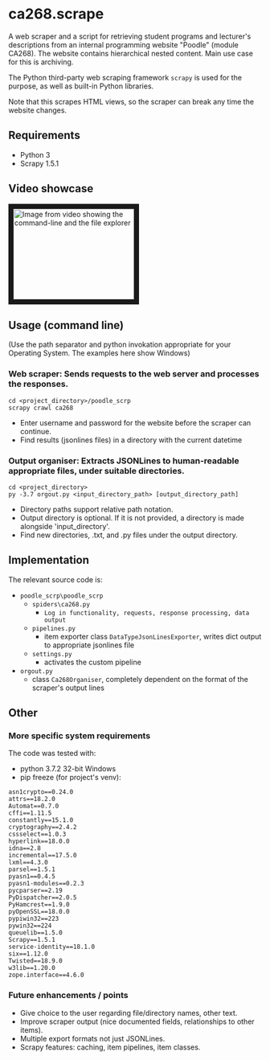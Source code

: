# ca268.scrape
A web scraper and a script for retrieving student programs and lecturer's descriptions from an internal programming website "Poodle" (module CA268).
The website contains hierarchical nested content. Main use case for this is archiving.

The Python third-party web scraping framework ```scrapy``` is used for the purpose, as well as built-in Python libraries.

Note that this scrapes HTML views, so the scraper can break any time the website changes.


## Requirements
* Python 3
* Scrapy 1.5.1

## Video showcase

<a href="https://youtu.be/nFgYS49q0Y4" target="_blank"><img src="http://img.youtube.com/vi/nFgYS49q0Y4/0.jpg" alt="Image from video showing the command-line and the file explorer" width="240" height="180" border="10" /></a>


## Usage (command line)

(Use the path separator and python invokation appropriate for your Operating System. The examples here show Windows)

### Web scraper: Sends requests to the web server and processes the responses.

```
cd <project_directory>/poodle_scrp
scrapy crawl ca268
```

* Enter username and password for the website before the scraper can continue.
* Find results (jsonlines files) in a directory with the current datetime

### Output organiser: Extracts JSONLines to human-readable appropriate files, under suitable directories.

```
cd <project_directory>
py -3.7 orgout.py <input_directory_path> [output_directory_path]
```

* Directory paths support relative path notation.
* Output directory is optional. If it is not provided, a directory is made alongside 'input_directory'.
* Find new directories, .txt, and .py files under the output directory.


## Implementation
The relevant source code is:
* ```poodle_scrp\poodle_scrp```
  * ```spiders\ca268.py```
    * ```Log in functionality, requests, response processing, data output```
  * ```pipelines.py```
    * item exporter class ```DataTypeJsonLinesExporter```, writes dict output to appropriate jsonlines file
  * ```settings.py```
    * activates the custom pipeline
* ```orgout.py```
  * class ```Ca268Organiser```, completely dependent on the format of the scraper's output lines

## Other

### More specific system requirements

The code was tested with:
* python 3.7.2 32-bit Windows
* pip freeze (for project's venv):
```
asn1crypto==0.24.0
attrs==18.2.0
Automat==0.7.0
cffi==1.11.5
constantly==15.1.0
cryptography==2.4.2
cssselect==1.0.3
hyperlink==18.0.0
idna==2.8
incremental==17.5.0
lxml==4.3.0
parsel==1.5.1
pyasn1==0.4.5
pyasn1-modules==0.2.3
pycparser==2.19
PyDispatcher==2.0.5
PyHamcrest==1.9.0
pyOpenSSL==18.0.0
pypiwin32==223
pywin32==224
queuelib==1.5.0
Scrapy==1.5.1
service-identity==18.1.0
six==1.12.0
Twisted==18.9.0
w3lib==1.20.0
zope.interface==4.6.0
```

### Future enhancements / points
* Give choice to the user regarding file/directory names, other text.
* Improve scraper output (nice documented fields, relationships to other items).
* Multiple export formats not just JSONLines.
* Scrapy features: caching, item pipelines, item classes.

